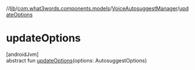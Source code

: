 //[lib](../../../index.md)/[com.what3words.components.models](../index.md)/[VoiceAutosuggestManager](index.md)/[updateOptions](update-options.md)

# updateOptions

[androidJvm]\
abstract fun [updateOptions](update-options.md)(options: AutosuggestOptions)
